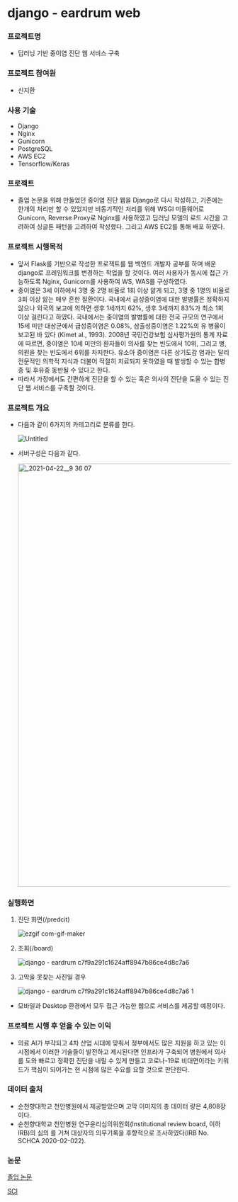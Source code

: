 # django - eardrum web

### 프로젝트명

- 딥러닝 기반 중이염 진단 웹 서비스 구축

### 프로젝트 참여원

- 신지환

### 사용 기술

- Django
- Nginx
- Gunicorn
- PostgreSQL
- AWS EC2
- Tensorflow/Keras

### 프로젝트

- 졸업 논문을 위해 만들었던 중이염 진단 웹을 Django로 다시 작성하고, 기존에는 한개의 처리만 할 수 있었지만 비동기적인 처리를 위해 WSGI 미들웨어로 Gunicorn, Reverse Proxy로 Nginx를 사용하였고 딥러닝 모델의 로드 시간을 고려하여 싱글톤 패턴을 고려하여 작성했다. 그리고 AWS EC2를 통해 배포 하였다.

### 프로젝트 시행목적

- 앞서 Flask를 기반으로 작성한 프로젝트를 웹 백엔드 개발자 공부를 하며 배운 django로 프레임워크를 변경하는 작업을 할 것이다. 여러 사용자가 동시에 접근 가능하도록 Nginx, Gunicorn를 사용하여 WS, WAS를 구성하였다.
- 중이염은 3세 이하에서 3명 중 2명 비율로 1회 이상 앓게 되고, 3명 중 1명의 비율로 3회 이상 앓는 매우 흔한 질환이다. 국내에서 급성중이염에 대한 발병률은 정확하지 않으나 외국의 보고에 의하면 생후 1세까지 62%, 생후 3세까지 83%가 최소 1회 이상 걸린다고 하였다. 국내에서는 중이염의 발병률에 대한 전국 규모의 연구에서 15세 미만 대상군에서 급성중이염은 0.08%, 삼출성중이염은 1.22%의 유 병율이 보고된 바 있다 (Kimet al., 1993). 2008년 국민건강보험 심사평가원의 통계 자료에 따르면, 중이염은 10세 미만의 환자들이 의사를 찾는 빈도에서 10위, 그리고 병,의원을 찾는 빈도에서 6위를 차지한다. 유소아 중이염은 다른 상기도감 염과는 달리 전문적인 의학적 지식과 더불어 적절히 치료되지 못하였을 때 발생할 수 있는 합병증 및 후유증 동반될 수 있다고 한다.
- 따라서 가정에서도 간편하게 진단을 할 수 있는 혹은 의사의 진단을 도울 수 있는 진단 웹 서비스를 구축할 것이다.

### 프로젝트 개요

- 다음과 같이 6가지의 카테고리로 분류를 한다.

    ![Untitled](https://user-images.githubusercontent.com/69146451/115763234-3f4d5800-a3df-11eb-878f-485f97ed12be.png)

- 서버구성은 다음과 같다.
    
    <img width="956" alt="_2021-04-22__9 36 07" src="https://user-images.githubusercontent.com/69146451/115763209-3a88a400-a3df-11eb-9d89-a0c1bf8923b1.png">

### 실행화면

1. 진단 화면(/predcit)

    ![ezgif com-gif-maker](https://user-images.githubusercontent.com/69146451/115763256-43797580-a3df-11eb-8d61-68e73dc7bc83.gif)

2. 조회(/board)

    ![django - eardrum c7f9a291c1624aff8947b86ce4d8c7a6](https://user-images.githubusercontent.com/69146451/115763280-47a59300-a3df-11eb-85de-0a8376e408df.gif)

3. 고막을 못찾는 사진일 경우

    ![django - eardrum c7f9a291c1624aff8947b86ce4d8c7a6 1](https://user-images.githubusercontent.com/69146451/115763985-fe097800-a3df-11eb-8279-4fb16a9b1547.gif)

- 모바일과 Desktop 환경에서 모두 접근 가능한 웹으로 서비스를 제공할 예정이다.

### 프로젝트 시행 후 얻을 수 있는 이익

- 의료 AI가 부각되고 4차 산업 시대에 맞춰서 정부에서도 많은 지원을 하고 있는 이 시점에서 이러한 기술들이 발전하고 제시된다면 인프라가 구축되어 병원에서 의사를 도와 빠르고 정확한 진단을 내릴 수 있게 만들고 코로나-19로 비대면이라는 키워드가 핵심이 되어가는 현 시점에 많은 수요를 요할 것으로 판단한다.

### 데이터 출처

- 순천향대학교 천안병원에서 제공받았으며 고막 이미지의 총 데이터 량은 4,808장이다.
- 순천향대학교 천안병원 연구윤리심의위원회(Institutional review board, 이하 IRB)의 심의 를 거쳐 대상자의 의무기록을 후향적으로 조사하였다(IRB No. SCHCA 2020-02-022).

### 논문

[졸업 논문](https://jihwan9675.github.io/Graduationpaper-Korean/)

[SCI](https://www.techscience.com/csse/v46n2/51616)
